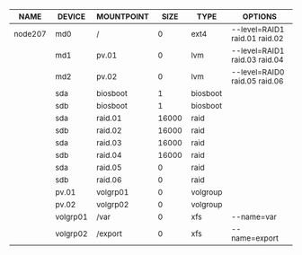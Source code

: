 | <sub>NAME</sub> | <sub>DEVICE</sub> | <sub>MOUNTPOINT</sub> | <sub>SIZE</sub> | <sub>TYPE</sub> | <sub>OPTIONS</sub> |
| ---- | ------ | ---------- | ---- | ---- | ------- |
| <sub>node207</sub> | <sub>md0</sub> | <sub>/</sub> | <sub>0</sub> | <sub>ext4</sub> | <sub>--level=RAID1 raid.01 raid.02</sub> |
| <sub></sub> | <sub>md1</sub> | <sub>pv.01</sub> | <sub>0</sub> | <sub>lvm</sub> | <sub>--level=RAID1 raid.03 raid.04</sub> |
| <sub></sub> | <sub>md2</sub> | <sub>pv.02</sub> | <sub>0</sub> | <sub>lvm</sub> | <sub>--level=RAID0 raid.05 raid.06</sub> |
| <sub></sub> | <sub>sda</sub> | <sub>biosboot</sub> | <sub>1</sub> | <sub>biosboot</sub> | <sub></sub> |
| <sub></sub> | <sub>sdb</sub> | <sub>biosboot</sub> | <sub>1</sub> | <sub>biosboot</sub> | <sub></sub> |
| <sub></sub> | <sub>sda</sub> | <sub>raid.01</sub> | <sub>16000</sub> | <sub>raid</sub> | <sub></sub> |
| <sub></sub> | <sub>sdb</sub> | <sub>raid.02</sub> | <sub>16000</sub> | <sub>raid</sub> | <sub></sub> |
| <sub></sub> | <sub>sda</sub> | <sub>raid.03</sub> | <sub>16000</sub> | <sub>raid</sub> | <sub></sub> |
| <sub></sub> | <sub>sdb</sub> | <sub>raid.04</sub> | <sub>16000</sub> | <sub>raid</sub> | <sub></sub> |
| <sub></sub> | <sub>sda</sub> | <sub>raid.05</sub> | <sub>0</sub> | <sub>raid</sub> | <sub></sub> |
| <sub></sub> | <sub>sdb</sub> | <sub>raid.06</sub> | <sub>0</sub> | <sub>raid</sub> | <sub></sub> |
| <sub></sub> | <sub>pv.01</sub> | <sub>volgrp01</sub> | <sub>0</sub> | <sub>volgroup</sub> | <sub></sub> |
| <sub></sub> | <sub>pv.02</sub> | <sub>volgrp02</sub> | <sub>0</sub> | <sub>volgroup</sub> | <sub></sub> |
| <sub></sub> | <sub>volgrp01</sub> | <sub>/var</sub> | <sub>0</sub> | <sub>xfs</sub> | <sub>--name=var</sub> |
| <sub></sub> | <sub>volgrp02</sub> | <sub>/export</sub> | <sub>0</sub> | <sub>xfs</sub> | <sub>--name=export</sub> |
